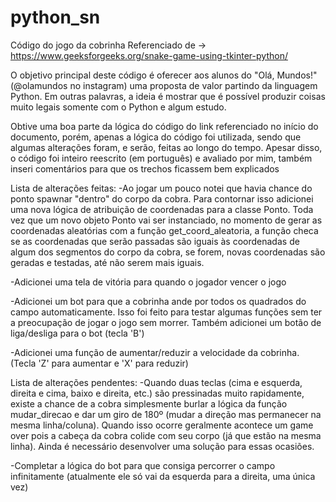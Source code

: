 # python_sn
Código do jogo da cobrinha
Referenciado de -> https://www.geeksforgeeks.org/snake-game-using-tkinter-python/

O objetivo principal deste código é oferecer aos alunos do "Olá, Mundos!" (@olamundos no instagram) uma proposta de valor partindo da linguagem Python. Em outras palavras, a ideia é mostrar que é possível produzir coisas muito legais somente com o Python e algum estudo.

Obtive uma boa parte da lógica do código do link referenciado no início do documento, porém, apenas a lógica do código foi utilizada, sendo que algumas alterações foram, e serão, feitas ao longo do tempo. Apesar disso, o código foi inteiro reescrito (em português) e avaliado por mim, também inseri comentários para que os trechos ficassem bem explicados

Lista de alterações feitas:
-Ao jogar um pouco notei que havia chance do ponto spawnar "dentro" do corpo da cobra. Para contornar isso adicionei uma nova lógica de atribuição de coordenadas para a classe Ponto. Toda vez que um novo objeto Ponto vai ser instanciado, no momento de gerar as coordenadas aleatórias com a função get_coord_aleatoria, a função checa se as coordenadas que serão passadas são iguais às coordenadas de algum dos segmentos do corpo da cobra, se forem, novas coordenadas são geradas e testadas, até não serem mais iguais.

-Adicionei uma tela de vitória para quando o jogador vencer o jogo

-Adicionei um bot para que a cobrinha ande por todos os quadrados do campo automaticamente. Isso foi feito para testar algumas funções sem ter a preocupação de jogar o jogo sem morrer. Também adicionei um botão de liga/desliga para o bot (tecla 'B')

-Adicionei uma função de aumentar/reduzir a velocidade da cobrinha. (Tecla 'Z' para aumentar e 'X' para reduzir)

Lista de alterações pendentes:
-Quando duas teclas (cima e esquerda, direita e cima, baixo e direita, etc.) são pressinadas muito rapidamente, existe a chance de a cobra simplesmente burlar a lógica da função mudar_direcao e dar um giro de 180º (mudar a direção mas permanecer na mesma linha/coluna). Quando isso ocorre geralmente acontece um game over pois a cabeça da cobra colide com seu corpo (já que estão na mesma linha). Ainda é necessário desenvolver uma solução para essas ocasiões.

-Completar a lógica do bot para que consiga percorrer o campo infinitamente (atualmente ele só vai da esquerda para a direita, uma única vez)